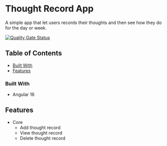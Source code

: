 # Thought Record App
A simple app that let users records their thoughts and then see how they do for the day or week.

[![Quality Gate Status](https://sonarcloud.io/api/project_badges/measure?project=theresecodes_thought-record&metric=alert_status)](https://sonarcloud.io/summary/new_code?id=theresecodes_thought-record)

## Table of Contents
- [Built With](#built-with)
- [Features](#features)

### Built With
* Angular 16

## Features
* Core 
  * Add thought record
  * View thought record
  * Delete thought record


